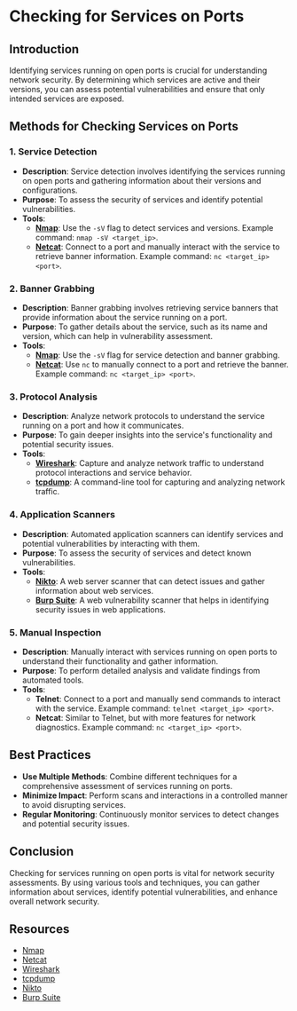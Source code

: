 # Checking for Services on Ports

## Introduction

Identifying services running on open ports is crucial for understanding network security. By determining which services are active and their versions, you can assess potential vulnerabilities and ensure that only intended services are exposed.

## Methods for Checking Services on Ports

### 1. **Service Detection**

- **Description**: Service detection involves identifying the services running on open ports and gathering information about their versions and configurations.
- **Purpose**: To assess the security of services and identify potential vulnerabilities.
- **Tools**:
  - **[Nmap](https://nmap.org/)**: Use the `-sV` flag to detect services and versions. Example command: `nmap -sV <target_ip>`.
  - **[Netcat](https://nmap.org/ncat/)**: Connect to a port and manually interact with the service to retrieve banner information. Example command: `nc <target_ip> <port>`.

### 2. **Banner Grabbing**

- **Description**: Banner grabbing involves retrieving service banners that provide information about the service running on a port.
- **Purpose**: To gather details about the service, such as its name and version, which can help in vulnerability assessment.
- **Tools**:
  - **[Nmap](https://nmap.org/)**: Use the `-sV` flag for service detection and banner grabbing.
  - **[Netcat](https://nmap.org/ncat/)**: Use `nc` to manually connect to a port and retrieve the banner. Example command: `nc <target_ip> <port>`.

### 3. **Protocol Analysis**

- **Description**: Analyze network protocols to understand the service running on a port and how it communicates.
- **Purpose**: To gain deeper insights into the service's functionality and potential security issues.
- **Tools**:
  - **[Wireshark](https://www.wireshark.org/)**: Capture and analyze network traffic to understand protocol interactions and service behavior.
  - **[tcpdump](https://www.tcpdump.org/)**: A command-line tool for capturing and analyzing network traffic.

### 4. **Application Scanners**

- **Description**: Automated application scanners can identify services and potential vulnerabilities by interacting with them.
- **Purpose**: To assess the security of services and detect known vulnerabilities.
- **Tools**:
  - **[Nikto](https://cirt.net/Nikto2)**: A web server scanner that can detect issues and gather information about web services.
  - **[Burp Suite](https://portswigger.net/burp)**: A web vulnerability scanner that helps in identifying security issues in web applications.

### 5. **Manual Inspection**

- **Description**: Manually interact with services running on open ports to understand their functionality and gather information.
- **Purpose**: To perform detailed analysis and validate findings from automated tools.
- **Tools**:
  - **Telnet**: Connect to a port and manually send commands to interact with the service. Example command: `telnet <target_ip> <port>`.
  - **Netcat**: Similar to Telnet, but with more features for network diagnostics. Example command: `nc <target_ip> <port>`.

## Best Practices

- **Use Multiple Methods**: Combine different techniques for a comprehensive assessment of services running on ports.
- **Minimize Impact**: Perform scans and interactions in a controlled manner to avoid disrupting services.
- **Regular Monitoring**: Continuously monitor services to detect changes and potential security issues.

## Conclusion

Checking for services running on open ports is vital for network security assessments. By using various tools and techniques, you can gather information about services, identify potential vulnerabilities, and enhance overall network security.

## Resources

- [Nmap](https://nmap.org/)
- [Netcat](https://nmap.org/ncat/)
- [Wireshark](https://www.wireshark.org/)
- [tcpdump](https://www.tcpdump.org/)
- [Nikto](https://cirt.net/Nikto2)
- [Burp Suite](https://portswigger.net/burp)

